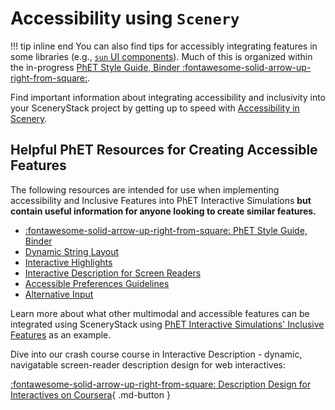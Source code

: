 # Accessibility using `Scenery`

!!! tip inline end
    You can also find tips for accessibly integrating features in some libraries (e.g., [`sun` UI components](https://github.com/phetsims/sun/tree/main/doc)). Much of this is organized within the in-progress [PhET Style Guide, Binder :fontawesome-solid-arrow-up-right-from-square:](https://phetsims.github.io/binder/).

Find important information about integrating accessibility and inclusivity into your SceneryStack project by getting up to speed with [Accessibility in Scenery](https://phetsims.github.io/scenery/doc/accessibility/accessibility.html).

## Helpful PhET Resources for Creating Accessible Features

The following resources are intended for use when implementing accessibility and Inclusive Features into PhET Interactive Simulations **but contain useful information for anyone looking to create similar features.**

<div class="grid cards" markdown>

- [:fontawesome-solid-arrow-up-right-from-square: PhET Style Guide, Binder](https://phetsims.github.io/binder/)
- [Dynamic String Layout](../info-sync/dynamic-string-layout-quickstart.md)
- [Interactive Highlights](../info-sync/interactive-highlights-quickstart-guide.md)
- [Interactive Description for Screen Readers](../info-sync/interactive-description-technical-guide.md)
- [Accessible Preferences Guidelines](../info-sync/accessible-preferences-quickstart-guide.md)
- [Alternative Input](../info-sync/alternative-input-quickstart-guide.md)

</div>

Learn more about what other multimodal and accessible features can be integrated using SceneryStack using [PhET Interactive Simulations' Inclusive Features](https://phet.colorado.edu/en/inclusive-design/features) as an example.

Dive into our crash course course in Interactive Description - dynamic, navigatable screen-reader description design for web interactives:

[:fontawesome-solid-arrow-up-right-from-square: Description Design for Interactives on Coursera](https://www.coursera.org/learn/description-design-for-interactive-learning-resources){ .md-button }
